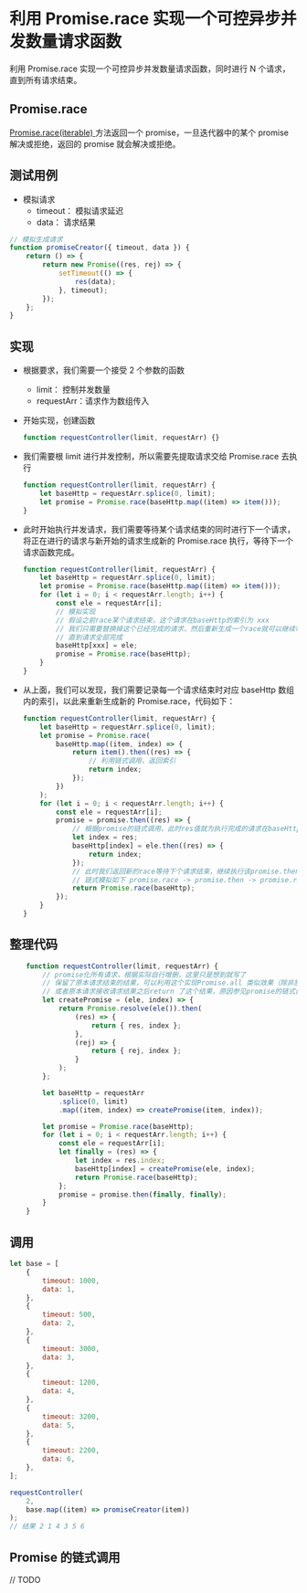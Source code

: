 # 利用 Promise.race 实现一个可控异步并发数量请求函数

利用 Promise.race 实现一个可控异步并发数量请求函数，同时进行 N 个请求，直到所有请求结束。

## Promise.race

[Promise.race(iterable) ](https://developer.mozilla.org/zh-CN/docs/Web/JavaScript/Reference/Global_Objects/Promise/race)方法返回一个 promise，一旦迭代器中的某个 promise 解决或拒绝，返回的 promise 就会解决或拒绝。

## 测试用例

-   模拟请求
    -   timeout： 模拟请求延迟
    -   data： 请求结果

```javascript
// 模拟生成请求
function promiseCreator({ timeout, data }) {
    return () => {
        return new Promise((res, rej) => {
            setTimeout(() => {
                res(data);
            }, timeout);
        });
    };
}
```

## 实现

-   根据要求，我们需要一个接受 2 个参数的函数

    -   limit： 控制并发数量
    -   requestArr：请求作为数组传入

-   开始实现，创建函数

    ```javascript
    function requestController(limit, requestArr) {}
    ```

-   我们需要根 limit 进行并发控制，所以需要先提取请求交给 Promise.race 去执行

    ```javascript
    function requestController(limit, requestArr) {
        let baseHttp = requestArr.splice(0, limit);
        let promise = Promise.race(baseHttp.map((item) => item()));
    }
    ```

-   此时开始执行并发请求，我们需要等待某个请求结束的同时进行下一个请求，将正在进行的请求与新开始的请求生成新的 Promise.race 执行，等待下一个请求函数完成。

    ```javascript
    function requestController(limit, requestArr) {
        let baseHttp = requestArr.splice(0, limit);
        let promise = Promise.race(baseHttp.map((item) => item()));
        for (let i = 0; i < requestArr.length; i++) {
            const ele = requestArr[i];
            // 模拟实现
            // 假设之前race某个请求结束，这个请求在baseHttp的索引为 xxx
            // 我们只需要替换掉这个已经完成的请求，然后重新生成一个race就可以继续等待随后的请求结束，重复这个步骤
            // 直到请求全部完成
            baseHttp[xxx] = ele;
            promise = Promise.race(baseHttp);
        }
    }
    ```

-   从上面，我们可以发现，我们需要记录每一个请求结束时对应 baseHttp 数组内的索引，以此来重新生成新的 Promise.race，代码如下：

    ```javascript
    function requestController(limit, requestArr) {
        let baseHttp = requestArr.splice(0, limit);
        let promise = Promise.race(
            baseHttp.map((item, index) => {
                return item().then((res) => {
                    // 利用链式调用，返回索引
                    return index;
                });
            })
        );
        for (let i = 0; i < requestArr.length; i++) {
            const ele = requestArr[i];
            promise = promise.then((res) => {
                // 根据promise的链式调用，此时res值就为执行完成的请求在baseHttp下的索引。
                let index = res;
                baseHttp[index] = ele.then((res) => {
                    return index;
                });
                // 此时我们返回新的race等待下个请求结束，继续执行该promise.then
                // 链式模拟如下 promise.race -> promise.then -> promise.race ...
                return Promise.race(baseHttp);
            });
        }
    }
    ```

## 整理代码

```javascript
    function requestController(limit, requestArr) {
        // promise化所有请求，根据实际自行增删，这里只是想到就写了
        // 保留了原本请求结束的结果，可以利用这个实现Promise.all 类似效果（除非原本请求没有接受请求结果，
        // 或者原本请求接收请求结果之后return 了这个结果，原因参见promise的链式调用）
        let createPromise = (ele, index) => {
            return Promise.resolve(ele()).then(
                (res) => {
                    return { res, index };
                },
                (rej) => {
                    return { rej, index };
                }
            );
        };

        let baseHttp = requestArr
            .splice(0, limit)
            .map((item, index) => createPromise(item, index));

        let promise = Promise.race(baseHttp);
        for (let i = 0; i < requestArr.length; i++) {
            const ele = requestArr[i];
            let finally = (res) => {
                let index = res.index;
                baseHttp[index] = createPromise(ele, index);
                return Promise.race(baseHttp);
            };
            promise = promise.then(finally, finally);
        }
    }
```

## 调用

```javascript
let base = [
    {
        timeout: 1000,
        data: 1,
    },
    {
        timeout: 500,
        data: 2,
    },
    {
        timeout: 3000,
        data: 3,
    },
    {
        timeout: 1200,
        data: 4,
    },
    {
        timeout: 3200,
        data: 5,
    },
    {
        timeout: 2200,
        data: 6,
    },
];

requestController(
    2,
    base.map((item) => promiseCreator(item))
);
// 结果 2 1 4 3 5 6
```

## Promise 的链式调用

// TODO
